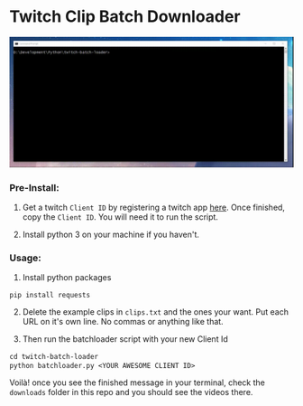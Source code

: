 # Twitch Clip Batch Downloader  
![example-gif](https://github.com/daevski/twitch-batch-loader/blob/master/example.gif)

### Pre-Install:

1) Get a twitch `Client ID` by registering a twitch app [here](https://dev.twitch.tv/dashboard/apps/create).
Once finished, copy the `Client ID`. You will need it to run the script.

2) Install python 3 on your machine if you haven't.

### Usage:

1) Install python packages
```
pip install requests
```

2) Delete the example clips in `clips.txt` and the ones your want. Put each URL on it's own line. No commas or anything like that.

3) Then run the batchloader script with your new Client Id
```
cd twitch-batch-loader
python batchloader.py <YOUR AWESOME CLIENT ID>
```

Voilà! once you see the finished message in your terminal, check the `downloads` folder in this repo and you should see the videos there.
